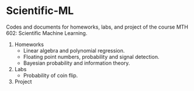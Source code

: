 # Scientific-ML
Codes and documents for homeworks, labs, and project of the course MTH 602: Scientific Machine Learning.

1. Homeworks
   - Linear algebra and polynomial regression.
   - Floating point numbers, probability and signal detection.
   - Bayesian probability and information theory.
2. Labs
   - Probability of coin flip.
4. Project
